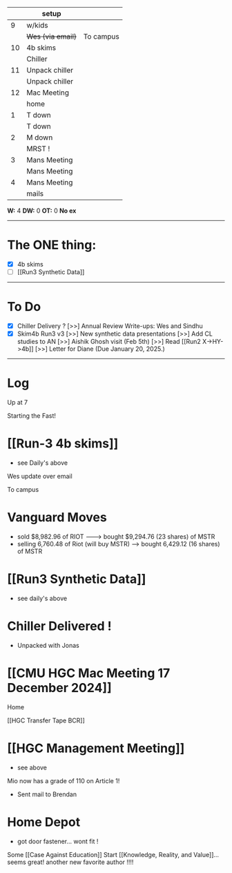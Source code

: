 

|     | setup               |           |
| --- | ------------------- | --------- |
| 9   | w/kids              |           |
|     | ~~Wes (via email)~~ | To campus |
| 10  | 4b skims            |           |
|     | Chiller             |           |
| 11  | Unpack chiller      |           |
|     | Unpack chiller      |           |
| 12  | Mac Meeting         |           |
|     | home                |           |
| 1   | T down              |           |
|     | T down              |           |
| 2   | M down              |           |
|     | MRST !              |           |
| 3   | Mans Meeting        |           |
|     | Mans Meeting        |           |
| 4   | Mans Meeting        |           |
|     | mails               |           |

**W:** 4
**DW:** 0
**OT:** 0
 **No ex**

---
# The ONE thing: 
- [x] 4b skims
- [ ] [[Run3 Synthetic Data]]

---
# To Do

- [x] Chiller Delivery ?
 [>>] Annual Review Write-ups: Wes and Sindhu
- [x] Skim4b Run3 v3
 [>>] New synthetic data presentations
 [>>] Add CL studies to AN
 [>>] Aishik Ghosh visit (Feb 5th)
 [>>]  Read [[Run2 X->HY->4b]]
 [>>] Letter for Diane (Due January 20, 2025.)

---

# Log

Up at 7

Starting the Fast!

# [[Run-3 4b skims]]
- see Daily's above

Wes update over email

To campus

# Vanguard Moves
- sold $8,982.96 of RIOT ---> bought $9,294.76 (23 shares) of MSTR
- selling 6,760.48 of Riot (will buy MSTR) --> bought 6,429.12 (16 shares) of MSTR


# [[Run3 Synthetic Data]]
- see daily's above


# Chiller Delivered ! 
- Unpacked with Jonas 

# [[CMU HGC Mac Meeting 17 December 2024]]


Home

[[HGC Transfer Tape BCR]]

# [[HGC Management Meeting]]
- see above

Mio now has a grade of 110 on Article 1! 
- Sent mail to Brendan 

# Home Depot
- got door fastener... wont fit !


Some [[Case Against Education]]
Start [[Knowledge, Reality, and Value]]... seems great! another new favorite author !!!!

